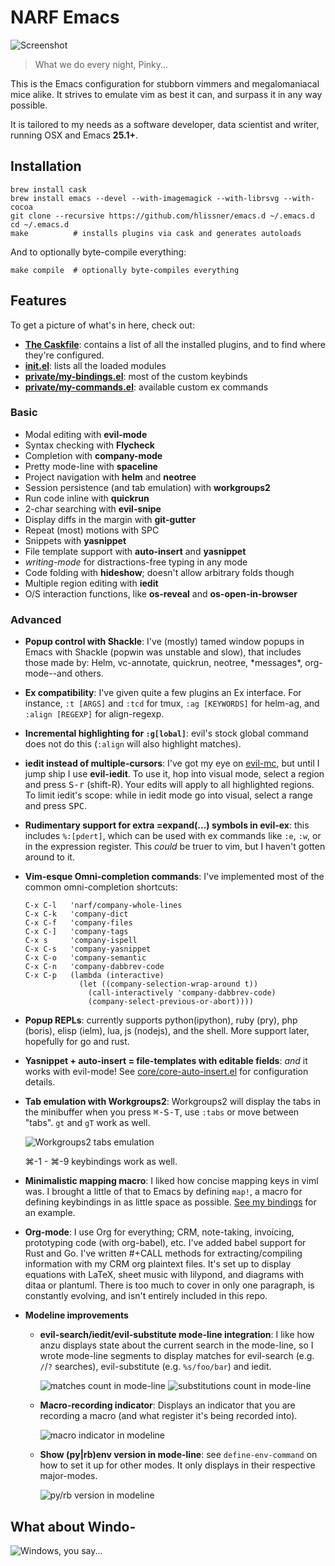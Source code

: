 # NARF Emacs

![Screenshot](//v0.io/dl/emacs/01.png)

> What we do every night, Pinky...

This is the Emacs configuration for stubborn vimmers and megalomaniacal mice alike. It
strives to emulate vim as best it can, and surpass it in any way possible.

It is tailored to my needs as a software developer, data scientist and writer, running
OSX and Emacs **25.1+**.

## Installation

```
brew install cask
brew install emacs --devel --with-imagemagick --with-librsvg --with-cocoa
git clone --recursive https://github.com/hlissner/emacs.d ~/.emacs.d
cd ~/.emacs.d
make          # installs plugins via cask and generates autoloads
```

And to optionally byte-compile everything:

`make compile  # optionally byte-compiles everything`

## Features

To get a picture of what's in here, check out:

* **[The Caskfile](Cask)**: contains a list of all the installed plugins, and to find where
  they're configured.
* **[init.el](init.el)**: lists all the loaded modules
* **[private/my-bindings.el](private/my-bindings.el)**: most of the custom keybinds
* **[private/my-commands.el](private/my-commands.el)**: available custom ex commands

### Basic

  * Modal editing with **evil-mode**
  * Syntax checking with **Flycheck**
  * Completion with **company-mode**
  * Pretty mode-line with **spaceline**
  * Project navigation with **helm** and **neotree**
  * Session persistence (and tab emulation) with **workgroups2**
  * Run code inline with **quickrun**
  * 2-char searching with **evil-snipe**
  * Display diffs in the margin with **git-gutter**
  * Repeat (most) motions with SPC
  * Snippets with **yasnippet**
  * File template support with **auto-insert** and **yasnippet**
  * *writing-mode* for distractions-free typing in any mode
  * Code folding with **hideshow**; doesn't allow arbitrary folds though
  * Multiple region editing with **iedit**
  * O/S interaction functions, like **os-reveal** and **os-open-in-browser**

### Advanced

  * **Popup control with Shackle**: I've (mostly) tamed window popups in Emacs with
    Shackle (popwin was unstable and slow), that includes those made by: Helm,
    vc-annotate, quickrun, neotree, \*messages\*, org-mode--and others.
  * **Ex compatibility**: I've given quite a few plugins an Ex interface. For instance,
    `:t [ARGS]` and `:tcd` for tmux, `:ag [KEYWORDS]` for helm-ag, and `:align [REGEXP]`
    for align-regexp.
  * **Incremental highlighting for `:g[lobal]`**: evil's stock global command does not
    do this (`:align` will also highlight matches).
  * **iedit instead of multiple-cursors**: I've got my eye on
    [evil-mc](https://github.com/gabesoft/evil-mc), but until I jump ship I use
    **evil-iedit**. To use it, hop into visual mode, select a region and press
    <kbd>S-r</kbd> (shift-R). Your edits will apply to all highlighted regions. To limit
    iedit's scope: while in iedit mode go into visual, select a range and press
    <kbd>SPC</kbd>.
  * **Rudimentary support for extra =expand(...) symbols in evil-ex**: this includes
    `%:[pdert]`, which can be used with ex commands like `:e`, `:w`, or in the expression
    register. This *could* be truer to vim, but I haven't gotten around to it.
  * **Vim-esque Omni-completion commands**: I've implemented most of the common
    omni-completion shortcuts:

    ```
    C-x C-l   'narf/company-whole-lines
    C-x C-k   'company-dict
    C-x C-f   'company-files
    C-x C-]   'company-tags
    C-x s     'company-ispell
    C-x C-s   'company-yasnippet
    C-x C-o   'company-semantic
    C-x C-n   'company-dabbrev-code
    C-x C-p   (lambda (interactive)
                (let ((company-selection-wrap-around t))
                  (call-interactively 'company-dabbrev-code)
                  (company-select-previous-or-abort))))
    ```

  * **Popup REPLs**: currently supports python(ipython), ruby (pry), php (boris),
    elisp (ielm), lua, js (nodejs), and the shell. More support later, hopefully for go
    and rust.
  * **Yasnippet + auto-insert = file-templates with editable fields**: _and_ it works with
    evil-mode! See [core/core-auto-insert.el](core/core-auto-insert.el) for configuration
    details.
  * **Tab emulation with Workgroups2**: Workgroups2 will display the tabs in the
    minibuffer when you press <kbd>⌘-S-T</kbd>, use `:tabs` or move between "tabs". `gt`
    and `gT` work as well.

    ![Workgroups2 tabs emulation](//v0.io/dl/emacs/wg-tabs.png)

    ⌘-1 - ⌘-9 keybindings work as well.

  * **Minimalistic mapping macro**: I liked how concise mapping keys in viml was. I
    brought a little of that to Emacs by defining `map!`, a macro for defining keybindings
    in as little space as possible. [See my bindings](private/my-bindings.el) for an
    example.
  * **Org-mode**: I use Org for everything; CRM, note-taking, invoicing, prototyping
    code (with org-babel), etc. I've added babel support for Rust and Go. I've written
    #+CALL methods for extracting/compiling information with my CRM org plaintext files.
    It's set up to display equations with LaTeX, sheet music with lilypond, and diagrams
    with ditaa or plantuml. There is too much to cover in only one paragraph, is
    constantly evolving, and isn't entirely included in this repo.
  * **Modeline improvements**
    * **evil-search/iedit/evil-substitute mode-line integration**: I like how anzu
      displays state about the current search in the mode-line, so I wrote mode-line
      segments to display matches for evil-search (e.g. `/`/`?` searches), evil-substitute
      (e.g. `%s/foo/bar`) and iedit.

      ![matches count in mode-line](//v0.io/dl/emacs/ml-search.png)
      ![substitutions count in mode-line](//v0.io/dl/emacs/ml-subst.png)
    * **Macro-recording indicator**: Displays an indicator that you are recording a macro
      (and what register it's being recorded into).

      ![macro indicator in modeline](//v0.io/dl/emacs/ml-macro.png)
    * **Show (py|rb)env version in mode-line**: see `define-env-command` on how to set it up
      for other modes. It only displays in their respective major-modes.

      ![py/rb version in modeline](//v0.io/dl/emacs/ml-version.png)


## What about Windo-
![Windows, you say...](http://i3.kym-cdn.com/photos/images/newsfeed/000/549/293/504.gif)
